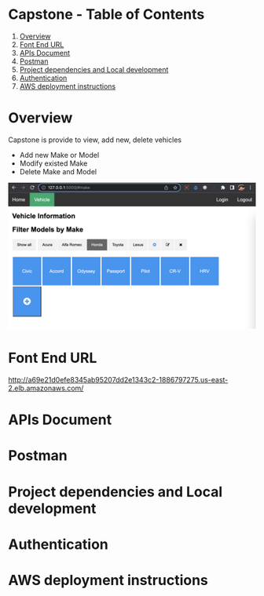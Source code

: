 # Capstone - Table of Contents   
1. [Overview](#overview)
2. [Font End URL](#font-end-url)
3. [APIs Document](#apis-document)
4. [Postman](#postman)
5. [Project dependencies and Local development](#project-dependencies-and-local-development)
6. [Authentication](#authentication)
7. [AWS deployment instructions](#aws-deployment-instructions)

# Overview

Capstone is provide to view, add new, delete vehicles

- Add new Make or Model
- Modify existed Make
- Delete Make and Model

![iamge](images/capstone-vehicle-info.png)

# Font End URL

http://a69e21d0efe8345ab95207dd2e1343c2-1886797275.us-east-2.elb.amazonaws.com/

# APIs Document

# Postman

# Project dependencies and Local development

# Authentication

# AWS deployment instructions

